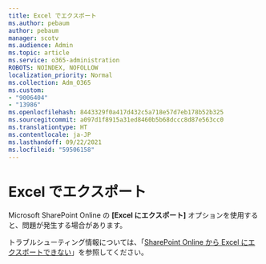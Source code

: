 ```yaml
---
title: Excel でエクスポート
ms.author: pebaum
author: pebaum
manager: scotv
ms.audience: Admin
ms.topic: article
ms.service: o365-administration
ROBOTS: NOINDEX, NOFOLLOW
localization_priority: Normal
ms.collection: Adm_O365
ms.custom:
- "9006404"
- "13986"
ms.openlocfilehash: 8443329f0a417d432c5a718e57d7eb178b52b325
ms.sourcegitcommit: a097d1f8915a31ed8460b5b68dccc8d87e563cc0
ms.translationtype: HT
ms.contentlocale: ja-JP
ms.lasthandoff: 09/22/2021
ms.locfileid: "59506158"
---
```

# <a name="exporting-with-excel"></a>Excel でエクスポート

Microsoft SharePoint Online の **[Excel にエクスポート]** オプションを使用すると、問題が発生する場合があります。

トラブルシューティング情報については、「[SharePoint Online から Excel にエクスポートできない](https://docs.microsoft.com/office/troubleshoot/excel/cannot-export-to-excel)」を参照してください。